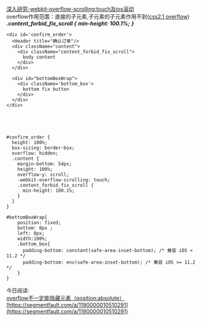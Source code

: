 [深入研究-webkit-overflow-scrolling:touch及ios滚动](https://www.cnblogs.com/xiahj/p/8036419.html)   
overflow作用范围：直接的子元素,子元素的子元素作用不到([css2.1 overflow](https://www.w3.org/TR/CSS21/visufx.html#overflow))   
***.content_forbid_fix_scroll {***
      ***min-height: 100.1%;***
***}***   
```
<div id='confirm_order'>
  <Header title="确认订单"/>
  <div className="content">
    <div className="content_forbid_fix_scroll">
      body content
    </div>
  </div>
  
  <div id="bottomBoxWrap">
    <div className='bottom_box'>
      bottom fix button
    </div>
  </div>
</div>





#confirm_order {
  height: 100%;
  box-sizing: border-box;
  overflow: hidden;
  .content {
    margin-bottom: 54px;
    height: 100%;
    overflow-y: scroll;
    -webkit-overflow-scrolling: touch;
    .content_forbid_fix_scroll {
      min-height: 100.1%;
    }
  }
}

#bottomBoxWrap{
    position: fixed;
    bottom: 0px ;
    left: 0px;
    width:100%;
    .bottom_box{
      padding-bottom: constant(safe-area-inset-bottom); /* 兼容 iOS < 11.2 */
      padding-bottom: env(safe-area-inset-bottom); /* 兼容 iOS >= 11.2 */
    }
}
```

今日阅读:   
[overflow不一定能隐藏元素（position:absolute）](https://blog.csdn.net/liufeng520/article/details/26058775)   
[https://segmentfault.com/a/1190000010510291](https://segmentfault.com/a/1190000010510291)   
